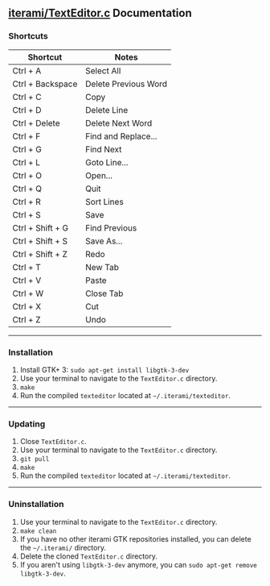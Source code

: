 [iterami/TextEditor.c](https://github.com/iterami/TextEditor.c) Documentation
-----------------------------------------------------------------------------

### Shortcuts

Shortcut         | Notes
-----------------|---------------------
Ctrl + A         | Select All
Ctrl + Backspace | Delete Previous Word
Ctrl + C         | Copy
Ctrl + D         | Delete Line
Ctrl + Delete    | Delete Next Word
Ctrl + F         | Find and Replace...
Ctrl + G         | Find Next
Ctrl + L         | Goto Line...
Ctrl + O         | Open...
Ctrl + Q         | Quit
Ctrl + R         | Sort Lines
Ctrl + S         | Save
Ctrl + Shift + G | Find Previous
Ctrl + Shift + S | Save As...
Ctrl + Shift + Z | Redo
Ctrl + T         | New Tab
Ctrl + V         | Paste
Ctrl + W         | Close Tab
Ctrl + X         | Cut
Ctrl + Z         | Undo

---

### Installation

1. Install GTK+ 3: `sudo apt-get install libgtk-3-dev`
2. Use your terminal to navigate to the `TextEditor.c` directory.
3. `make`
4. Run the compiled `texteditor` located at `~/.iterami/texteditor`.

---

### Updating

1. Close `TextEditor.c`.
2. Use your terminal to navigate to the `TextEditor.c` directory.
3. `git pull`
4. `make`
5. Run the compiled `texteditor` located at `~/.iterami/texteditor`.

---

### Uninstallation

1. Use your terminal to navigate to the `TextEditor.c` directory.
2. `make clean`
3. If you have no other iterami GTK repositories installed, you can delete the `~/.iterami/` directory.
4. Delete the cloned `TextEditor.c` directory.
5. If you aren't using `libgtk-3-dev` anymore, you can `sudo apt-get remove libgtk-3-dev`.

